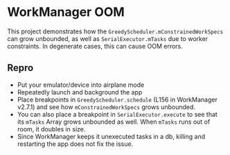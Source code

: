 # WorkManager OOM

This project demonstrates how the `GreedyScheduler.mConstrainedWorkSpecs` can grow unbounded, as well as `SerialExecutor.mTasks` due to worker constraints. In degenerate cases, this can cause OOM errors.

## Repro
* Put your emulator/device into airplane mode
* Repeatedly launch and background the app
* Place breakpoints in `GreedyScheduler.schedule` (L156 in WorkManager v2.7.1) and see how `mConstrainedWorkSpecs` grows unbounded.
* You can also place a breakpoint in `SerialExecutor.execute` to see that its `mTasks` Array grows unbounded as well. When `mTasks` runs out of room, it doubles in size.
* Since WorkManager keeps it unexecuted tasks in a db, killing and restarting the app does not fix the issue.